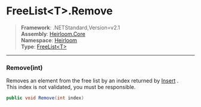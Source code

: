 # FreeList\<T>.Remove

> **Framework**: .NETStandard,Version=v2.1  
> **Assembly**: [Heirloom.Core][0]  
> **Namespace**: [Heirloom][0]  
> **Type**: [FreeList\<T>][1]  

--------------------------------------------------------------------------------

### Remove(int)

Removes an element from the free list by an index returned by [Insert][2] .   
 This index is not validated, you must be responsible.

```cs
public void Remove(int index)
```

[0]: ..\Heirloom.Core.md
[1]: Heirloom.FreeList[T].md
[2]: Heirloom.FreeList[T].Insert.md
